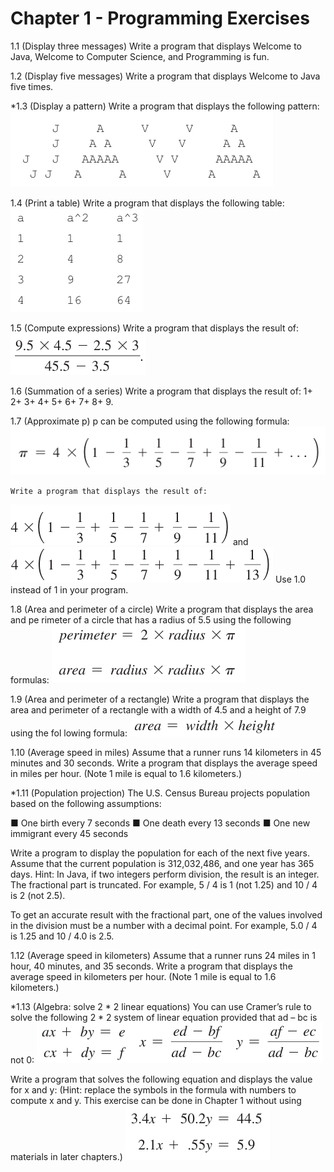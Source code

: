 # Chapter 1 - Programming Exercises

1.1 (Display three messages) Write a program that displays Welcome to Java, 
Welcome to Computer Science, and Programming is fun.

1.2 (Display five messages) Write a program that displays Welcome to Java five 
times.

*1.3 (Display a pattern) Write a program that displays the following pattern:
    ![alt text](../chapter1/images/1.3.png)

1.4 (Print a table) Write a program that displays the following table:
    ![alt text](../chapter1/images/1.4.png)

1.5 (Compute expressions) Write a program that displays the result of:
    ![alt text](../chapter1/images/1.5.png)

1.6 (Summation of a series) Write a program that displays the result of:
    1+ 2+ 3+ 4+ 5+ 6+ 7+ 8+ 9.

1.7 (Approximate p) p can be computed using the following formula:
    ![alt text](../chapter1/images/1.7.png)

    Write a program that displays the result of: 
![alt text](../chapter1/images/1.7.1.png) and ![alt text](../chapter1/images/1.7.2.png)
    Use 1.0 instead of 1 in your program.

1.8 (Area and perimeter of a circle) Write a program that displays the area and pe
rimeter of a circle that has a radius of 5.5 using the following formulas:
    ![alt text](../chapter1/images/1.8.png)

1.9 (Area and perimeter of a rectangle) Write a program that displays the area and 
perimeter of a rectangle with a width of 4.5 and a height of 7.9 using the fol
lowing formula:
    ![alt text](../chapter1/images/1.9.png)

1.10 (Average speed in miles) Assume that a runner runs 14 kilometers in 45 minutes 
and 30 seconds. Write a program that displays the average speed in miles per 
hour. (Note 1 mile is equal to 1.6 kilometers.)

*1.11 (Population projection) The U.S. Census Bureau projects population based on 
the following assumptions:
 
 ■ One birth every 7 seconds
 ■ One death every 13 seconds
 ■ One new immigrant every 45 seconds

Write a program to display the population for each of the next five years. Assume that the current population is 312,032,486, and one year has 365 days. 
Hint: In Java, if two integers perform division, the result is an integer. The fractional part is truncated. 
For example, 5 / 4 is 1 (not 1.25) and 10 / 4 is 2 (not 2.5). 

To get an accurate result with the fractional part, one of the values involved in the division must be a number with a decimal point. 
For example, 5.0 / 4 is 1.25 and 10 / 4.0 is 2.5.

1.12 (Average speed in kilometers) Assume that a runner runs 24 miles in 1 hour, 40 minutes, and 35 seconds.
Write a program that displays the average speed in kilometers per hour. (Note 1 mile is equal to 1.6 kilometers.)

*1.13 (Algebra: solve 2 * 2 linear equations) You can use Cramer’s rule to solve the 
following 2 * 2 system of linear equation provided that ad – bc is not 0:
    ![alt text](../chapter1/images/1.13.png)

Write a program that solves the following equation and displays the value for x and y: 
(Hint: replace the symbols in the formula with numbers to compute x and y. This exercise can be done in Chapter 1 without using materials in later chapters.)
    ![alt text](../chapter1/images/1.13.1.png)
